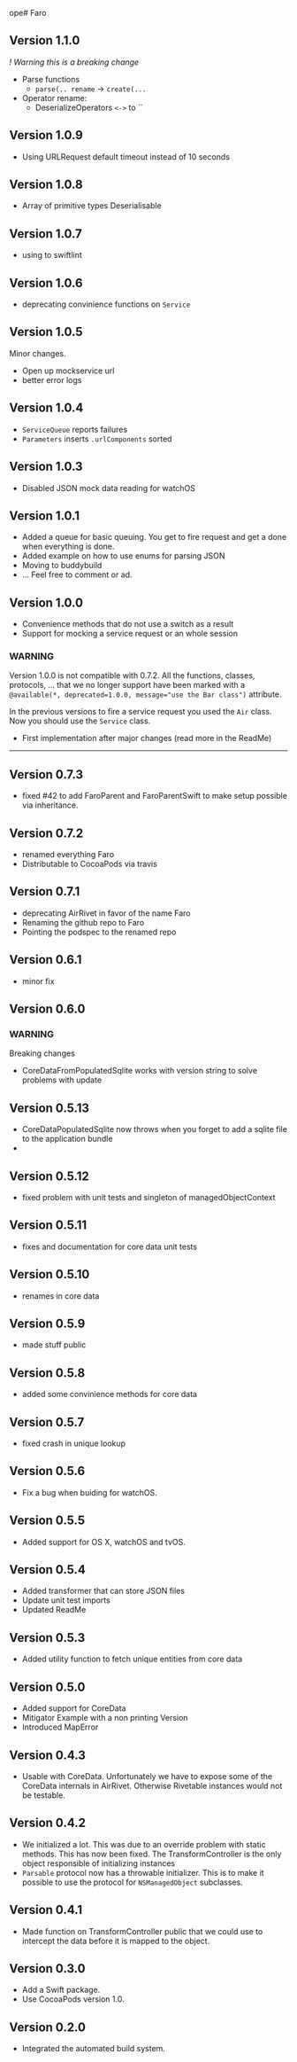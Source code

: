 ope# Faro
## Version 1.1.0
*! Warning this is a breaking change*
* Parse functions
  * `parse(.. rename` -> `create(...`
* Operator rename:
  * DeserializeOperators `<->` to ``
## Version 1.0.9
* Using URLRequest default timeout instead of 10 seconds

## Version 1.0.8
*  Array of primitive types Deserialisable

## Version 1.0.7
* using to swiftlint

## Version 1.0.6
* deprecating convinience functions on `Service`

## Version 1.0.5
Minor changes.
* Open up mockservice url
* better error logs

## Version 1.0.4
* `ServiceQueue` reports failures
* `Parameters` inserts `.urlComponents` sorted

## Version 1.0.3
* Disabled JSON mock data reading for watchOS

## Version 1.0.1
* Added a queue for basic queuing. You get to fire request and get a done when everything is done.
* Added example on how to use enums for parsing JSON
* Moving to buddybuild
* ... Feel free to comment or ad.


## Version 1.0.0
* Convenience methods that do not use a switch as a result
* Support for mocking a service request or an whole session
### **WARNING**
Version 1.0.0 is not compatible with 0.7.2. All the functions, classes, protocols, ... that we no longer support have been marked with a ```@available(*, deprecated=1.0.0, message="use the Bar class")``` attribute.

In the previous versions to fire a service request you used the `Air` class. Now you should use the `Service` class.

* First implementation after major changes (read more in the ReadMe)

---
## Version 0.7.3
* fixed #42 to add FaroParent and FaroParentSwift to make setup possible via inheritance.
## Version 0.7.2
* renamed everything Faro
* Distributable to CocoaPods via travis

## Version 0.7.1
* deprecating AirRivet in favor of the name Faro
* Renaming the github repo to Faro
* Pointing the podspec to the renamed repo

## Version 0.6.1
* minor fix

## Version 0.6.0
### WARNING

Breaking changes

* CoreDataFromPopulatedSqlite works with version string to solve problems with update

## Version 0.5.13
* CoreDataPopulatedSqlite now throws when you forget to add a sqlite file to the application bundle
*
## Version 0.5.12
* fixed problem with unit tests and singleton of managedObjectContext

## Version 0.5.11
* fixes and documentation for core data unit tests

## Version 0.5.10
* renames in core data

## Version 0.5.9
* made stuff public

## Version 0.5.8
* added some convinience methods for core data

## Version 0.5.7
* fixed crash in unique lookup

## Version 0.5.6
* Fix a bug when buiding for watchOS.

## Version 0.5.5
* Added support for OS X, watchOS and tvOS.

## Version 0.5.4
* Added transformer that can store JSON files
* Update unit test imports
* Updated ReadMe

## Version 0.5.3
* Added utility function to fetch unique entities from core data

## Version 0.5.0
* Added support for CoreData
* Mitigator Example with a non printing Version
* Introduced MapError

## Version 0.4.3
* Usable with CoreData. Unfortunately we have to expose some of the CoreData internals in AirRivet. Otherwise Rivetable instances would not be testable.

## Version 0.4.2
* We initialized a lot. This was due to an override problem with static methods. This has now been fixed. The TransformController is the only object responsible of initializing instances
* `Parsable` protocol now has a throwable initializer. This is to make it possible to use the protocol for `NSManagedObject` subclasses.


## Version 0.4.1

* Made function on TransformController public that we could use to intercept the data before it is mapped to the object.

## Version 0.3.0

* Add a Swift package.
* Use CocoaPods version 1.0.

## Version 0.2.0

* Integrated the automated build system.
